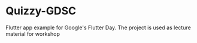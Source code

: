 # Quizzy-GDSC
Flutter app example for Google's Flutter Day. The project is used as lecture material for workshop
